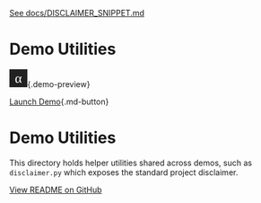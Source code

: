 [See docs/DISCLAIMER_SNIPPET.md](../DISCLAIMER_SNIPPET.md)

# Demo Utilities

![preview](../utils/assets/preview.svg){.demo-preview}

[Launch Demo](../utils/index.html){.md-button}

# Demo Utilities

This directory holds helper utilities shared across demos, such as `disclaimer.py` which exposes the standard project disclaimer.

[View README on GitHub](https://github.com/MontrealAI/AGI-Alpha-Agent-v0/blob/main/alpha_factory_v1/demos/utils/README.md)
